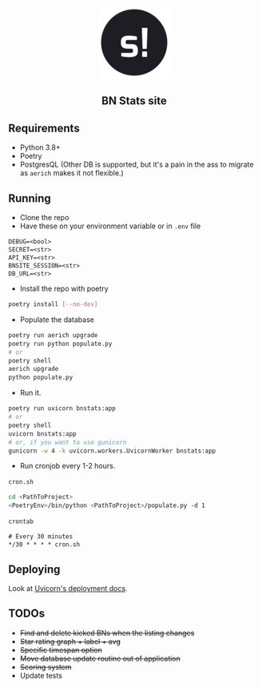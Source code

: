 <p align="center">
<img src="https://raw.githubusercontent.com/rorre/BNStats/master/bnstats/root/ms-icon-144x144.png" alt="BNStats logo.">
</p>
<h2 align="center">BN Stats site</h2>

## Requirements
- Python 3.8+
- Poetry
- PostgresQL (Other DB is supported, but it's a pain in the ass to migrate as `aerich` makes it not flexible.)

## Running
- Clone the repo
- Have these on your environment variable or in `.env` file
```
DEBUG=<bool>
SECRET=<str>
API_KEY=<str>
BNSITE_SESSION=<str>
DB_URL=<str>
```
- Install the repo with poetry
```sh
poetry install [--no-dev]
```
- Populate the database
```sh
poetry run aerich upgrade
poetry run python populate.py
# or
poetry shell
aerich upgrade
python populate.py
```
- Run it.
```sh
poetry run uvicorn bnstats:app
# or
poetry shell
uvicorn bnstats:app
# or, if you want to use gunicorn
gunicorn -w 4 -k uvicorn.workers.UvicornWorker bnstats:app
```
- Run cronjob every 1-2 hours.

`cron.sh`
```sh
cd <PathToProject>
<PoetryEnv>/bin/python <PathToProject>/populate.py -d 1
```

`crontab`
```
# Every 30 minutes
*/30 * * * * cron.sh
````

## Deploying
Look at [Uvicorn's deployment docs](https://www.uvicorn.org/deployment/).

## TODOs
- ~~Find and delete kicked BNs when the listing changes~~
- ~~Star rating graph + label + avg~~
- ~~Specific timespan option~~
- ~~Move database update routine out of application~~
- ~~Scoring system~~
- Update tests
